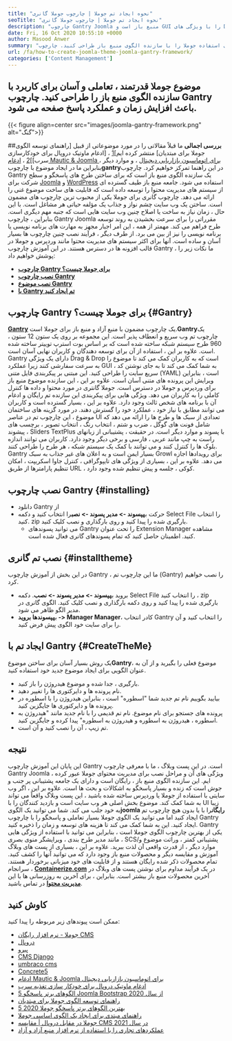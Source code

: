 ```yaml
---
title: "نحوه ایجاد تم جوملا | چارچوب جوملا گانری" 
seoTitle: "نحوه ایجاد تم جوملا | چارچوب جوملا گانری" 
description: "چارچوب Gantry Joomla منبع باز است و GUI را با ویژگی های Drag & Drop ارائه می دهد و کاربران را قادر می سازد تا به سرعت الگوهای پویا و پاسخگو CMS را بسازند." 
date: Fri, 16 Oct 2020 10:55:10 +0000
author: Masood Anwer
summary: "تم های قدرتمند ، تعاملی و آسان برای استفاده جوملا را با سازنده الگوی منبع باز طراحی کنید. چارچوب Gantry باعث افزایش زمان و عملکرد پاسخ صفحه می شود." 
url: /fa/how-to-create-joomla-theme-joomla-gantry-framework/
categories: ['Content Management']
---
```


## موضوع جوملا قدرتمند ، تعاملی و آسان برای کاربرد با سازنده الگوی منبع باز را طراحی کنید. چارچوب Gantry باعث افزایش زمان و عملکرد پاسخ صفحه می شود.

{{< figure align=center src="images/joomla-gantry-framework.png" alt="گنگ">}}


##**بررسی اجمالی**
ما قبلاً مقالاتی را در مورد موضوعاتی از قبیل [راهنمای توسعه الگوی جوملا برای مبتدیان] منتشر کرده ایم][1] ، [ادغام ماوتیک دروپال برای خودکارسازی سرب]][2] ، [ادغام Mautic & Joomla برای اتوماسیون بازاریابی دیجیتال][3] ، و موارد دیگر ، بنابراین ما در ایجاد موضوع با چارچوب**gantry**در این راهنما تمرکز خواهیم کرد. چارچوب Gantry یک سازنده الگوی منبع باز است که برای ساختن طرح های پاسخگو و سطح شرکت برای [Joomla][4] و [WordPress][5] استفاده می شود. جامعه منبع باز طیف گسترده ای از سیستم های مدیریت محتوا را توسعه داده است که قابلیت های ساخت موضوع غنی را ارائه می دهد. چارچوب گانری برای جوملا یکی از محبوب ترین چارچوب های مضمون است. ساختن یک وب سایت چشم نواز و جذاب یک مؤلفه حیاتی هر مشاغل است. با این حال ، زمان نیاز به ساخت یا اصلاح چنین وب سایت هایی است که جنبه مهم دیگری است.
بنابراین ، چارچوب Gantry Joomla مقرراتی را برای سرعت بخشیدن به روند توسعه طرح فراهم می کند. مهمتر از همه ، این امر اجبار مجهز به مهارت های برنامه نویسی یا برنامه نویسی را نیز از بین می برد. از طرف دیگر ، فرآیند نصب چنین چارچوب ها بسیار آسان و ساده است. آنها برای اکثر سیستم های مدیریت محتوا مانند وردپرس و جوملا در قالب افزونه ها در دسترس هستند. در این آموزش چارچوب Gantry ، ما نکات زیر را پوشش خواهیم داد:
* [**چارچوب Gantry برای جوملا چیست؟**][6]
* [**نصب چارچوب Gantry**][7]
* [**نصب موضوع Gantry**][8]
* [**با Gantry تم ایجاد کنید**][9]

## چارچوب Gantry برای جوملا چیست؟   {#Gantry}
[**Gantry**][10] یک چارچوب مضمون با منبع آزاد و منبع باز برای جوملا است.**Gantry**یک چارچوب تم وب سریع و انعطاف پذیر است. این مجموعه بر روی یک ستون 12 ستون ، 960 طرح سیستم شبکه ساخته شده است که بر اساس بوت استرپ توییتر ساخته شده است. علاوه بر این ، استفاده از آن برای توسعه دهندگان و کاربران نهایی آسان است. Gantry دارای یک ویژگی Drag & Drop است که به کاربران کمک می کند تا موضوع را به سرعت سفارشی کنند زیرا عملکرد GUI به شما کمک می کند تا به جای نوشتن کد ، سریع سایت را طراحی کنید. این مبتنی بر پیکربندی فایل متنی (YAML) است ، بنابراین ویرایش این پرونده های متنی آسان است. علاوه بر این ، این سازنده موضوع منبع باز برای وردپرس و جوملا در دسترس است. جوملا گانتری در مورد محتوا و داده ها کنترل کاملی را به کاربران می دهد. ویژگی هایی برای پیکربندی این سازنده تم رایگان و ادغام آن با برنامه های شخص ثالث وجود دارد. علاوه بر این ، بسیار گسترده است و کاربران می توانند مطابق با نیاز خود ، عملکرد خود را گسترش دهند.
در مورد گزینه های ساختمان موضوع ، این چارچوب تم در عناصر UI تعدادی از سبک ها و طرح ها را ارائه می دهد که شامل فونت های گوگل ، ضرب و شتم ، انتخاب رنگ ، انتخاب تصویر ، برچسب های پیشوند ، Sliders TextPlus با پسوند و موارد دیگر است. در حقیقت ، پشتیبانی از زبانهای راست به چپ مانند عربی ، فارسی و برخی دیگر وجود دارد. کاربران می توانند اندازه بلوک ها را کنترل کنند و می توانند با کمک یک سیستم شبکه ، هر طرح را طراحی کنند. Gantry بسیار ایمن است و به اعلان های غیر جذاب به سبک Growl برای رویدادها اجازه می دهد. علاوه بر این ، بسیاری از ویژگی های تایپوگرافی ، کنترل جاوا اسکریپت ، امکان تنظیم پارامترها از طریق URL ، کوکی ، جلسه و پیش تنظیم شده وجود دارد.

## نصب چارچوب Gantry   {#installing}
  * دانلود Gantry از
* حرکت به**پسوند -> مدیر پسوند -> نصب**را انتخاب کنید و دکمه Select File را انتخاب کنید. zip بارگیری شده را پیدا کنید و روی بارگذاری و نصب کلیک کنید.
  * می توانید پسوندهای Gantry را تحت عنوان Extension Manager مشاهده کنید. اطمینان حاصل کنید که تمام پسوندهای گانری فعال شده است.

## نصب تم گانری   {#installtheme}
در این بخش از آموزش چارچوب Gantry ، ما این چارچوب تم (Gantry) را نصب خواهیم کرد.
* بروید به**پسوند -> مدیر پسوند -> نصب**. دکمه Select File را انتخاب کنید ، zip بارگیری شده را پیدا کنید و روی دکمه بارگذاری و نصب کلیک کنید. الگوی گانری در مدیر الگو ظاهر می شود.
* به**پسوندها بروید -> Manager Manager**، کادر انتخاب Gantry را انتخاب کنید و آن را برای سایت خود الگوی پیش فرض کنید.

## ایجاد تم با Gantry   {#CreateTheMe}
یک روش بسیار آسان برای ساختن موضوع**Gantry**، موضوع فعلی را بگیرید و از آن به عنوان الگویی برای ایجاد موضوع جدید خود استفاده کنید.
  * بارگیری ، جدا شده و موضوع هیدروژن را باز کنید.
  * نام پرونده ها و دایرکتوری ها را تغییر دهید.
  * بیایید بگوییم نام تم جدید شما "اسطوره" است ، بنابراین هیدروژن را با اسطوره در پرونده ها و دایرکتوری ها جایگزین کنید.
  * پرونده های جستجو برای نام موضوع. نام تم قدیمی را با نام جدید مانند "هیدروژن به اسطوره ، هیدروژن به اسطوره و هیدروژن به اسطوره" پیدا کرده و جایگزین کنید.
  * تم زیپ ، آن را نصب کنید و آن است.

## نتیجه
این پایان این آموزش چارچوب Gantry است. در این پست وبلاگ ، ما با معرفی چارچوب Gantry Joomla ، ویژگی های آن و مراحل نصب برای مدیریت محتوای جوملا عبور کرده ایم. این سازنده الگوی منبع باز ، رایگان است و دارای یک جامعه پشتیبانی پر جنب و جوش است که زنده و بسیار پاسخگو به اشکالات و بحث ها است. علاوه بر این ، اگر وب سایتی با استفاده از جوملا یا وردپرس ساخته شده باشید ، این پست وبلاگ واقعاً می تواند به شما کمک کند. موضوع بخش اصلی هر وب سایت است و بازدید کنندگان را با UI زیبا به خود جلب می کند. شما می توانید یک الگوی**joomla رایگان**را با یا بدون هیچ چارچوب تم ایجاد کنید اما می توانید یک الگوی جوملا بسیار تعاملی و پاسخگو را با چارچوب Gantry ایجاد کنید. این به شما کمک می کند تا هزینه های توسعه و زمان را ذخیره کنید.
Gantry یکی از بهترین چارچوب الگوی جوملا است ، بنابراین می توانید با استفاده از ویژگی هایی مانند مدیر طرح بندی ، ویرایشگر منوی بصری ، SCS/پشتیبانی کمتر ، وراثت موضوع و موارد دیگر ، از قدرت واقعی آن لذت ببرید. علاوه بر این ، بسیاری از پست های وبلاگ آموزش و مقایسه دیگر و محصولات منبع باز وجود دارد که می توانید آنها را کشف کنید. تمام محصولات ذکر شده رایگان هستند و از قابلیت های خود میزبانی برخوردار هستند. سرانجام ، [**Containerize.com**][11] در یک فرآیند مداوم برای نوشتن پست های وبلاگ در آخرین محصولات منبع باز بیشتر است. بنابراین ، برای آخرین به روزرسانی ها با این [**مدیریت محتوا**][12] در تماس باشید.

## کاوش کنید
ممکن است پیوندهای زیر مربوطه را پیدا کنید:
  * [جوملا - نرم افزار رایگان CMS][13]
  * [دروپال][14]
  * [پیرو][15]
  * [CMS Django][16]
  * [umbraco cms][17]
  * [Concrete5][18]
  * [ادغام Mautic & Joomla برای اتوماسیون بازاریابی دیجیتال][3]
  * [ادغام ماوتیک دروپال برای خودکار سازی تغذیه سرب][2]
  * [5 الگوهای برتر پاسخگو Joomla Bootstrap از سال 2020][19]
  * [راهنمای توسعه الگوی جوملا برای مبتدیان][1]
  * [5 بهترین الگوهای برتر پاسخگو جوملا 2020][19]
  * [راهنمای مبتدی برای ایجاد یک الگوی اساسی جوملا][20]
  * [جوملا در مقابل دروپال | مقایسه CMS در سال 2021][21]
  * [عملکردهای تجاری را با استفاده از نرم افزار منبع آزاد و آزاد][22]

  
[1]: https://blog.containerize.com/content-management/responsive-joomla-templates-tutorial/
[2]: https://blog.containerize.com/content-management/drupal-tutorial-automate-lead-growth-with-drupal-mautic/
[3]: https://blog.containerize.com/content-management/integrate-mautic-with-joomla-for-marketing-automation/
[4]: https://products.containerize.com/content-management/joomla/
[5]: https://products.containerize.com/blogging/wordpress/
[6]: #gantry
[7]: #Installing
[8]: #installtheme
[9]: #createtheme
[10]: http://gantry.org/
[11]: https://containerize.com
[12]: https://blog.containerize.com/category/content-management/
[13]: https://products.containerize.com/content-management/joomla
[14]: https://products.containerize.com/content-management/drupal
[15]: https://products.containerize.com/content-management/pyro
[16]: https://products.containerize.com/content-management/django
[17]: https://products.containerize.com/content-management/umbraco
[18]: https://products.containerize.com/content-management/concrete5
[19]: https://blog.containerize.com/content-management/top-5-best-free-responsive-joomla-templates-of-2020/
[20]: https://blog.containerize.com/content-management/beginners-guide-to-create-a-basic-joomla-template/
[21]: https://blog.containerize.com/content-management/joomla-vs-drupal-cms-comparison-in-2021/
[22]: https://blog.containerize.com/blogging/automate-business-operations-using-open-source-software/
